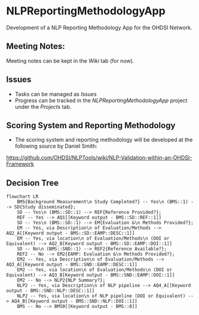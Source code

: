 # NLPReportingMethodologyApp
Development of a NLP Reporting Methodology App for the OHDSI Network.

## Meeting Notes:
Meeting notes can be kept in the _Wiki_ tab (for now).

## Issues
- Tasks can be managed as _Issues_
- Progress can be tracked in the _NLPReportingMethodologyApp_ project under the _Projects_ tab. 

## Scoring System and Reporting Methodology
- The scoring system and reporting methodology will be developed at the following source by Daniel Smith:

https://github.com/OHDSI/NLPTools/wiki/NLP-Validation-within-an-OHDSI-Framework

## Decision Tree
```mermaid
flowchart LR
    BMS{Background Measurement\n Study Completed?} -- Yes\n (BMS::1) --> SD{Study disseminated};
    SD -- Yes\n (BMS::SD::1) --> REF{Reference Provided?};
    REF -- Yes --> AQ1[[Keyword output - BMS::SD::REF::1]]
    SD -- Yes\n (BMS::SD::1) --> EM{Evaluation &\n Methods Provided?};
    EM -- Yes, via Description\n of Evaluation/Methods --> AQ2_A[[Keyword output - BMS::SD::EAMP::DESC::1]]
    EM -- Yes, via location\n of Evaluation/Methods\n (DOI or Equivalent) --> AQ2_B[Keyword output - BMS::SD::EAMP::DOI::1]]
    SD -- No\n (BMS::SND::1) --> REF2{Reference Available?};
    REF2 -- No --> EM2{EAMP: Evaluation &\n Methods Provided?};
    EM2 -- Yes, via Description\n of Evaluation/Methods --> AQ3_A[[Keyword output - BMS::SND::EAMP::DESC::1]]
    EM2 -- Yes, via location\n of Evaluation/Methods\n (DOI or Equivalent) --> AQ3_B[Keyword output - BMS::SND::EAMP::DOI::1]]
    EM2 -- No --> NLP2{NLP Summary?};
    NLP2 -- Yes, via Description\n of NLP pipeline --> AQ4_A[[Keyword output - BMS::SND::NLP::DESC::1]]
    NLP2 -- Yes, via location\n of NLP pipeline (DOI or Equivalent) --> AQ4_B[[Keyword output - BMS::SND::NLP::DOI::1]]
    BMS -- No --> BMS0[[Keyword output - BMS::0]]
```
